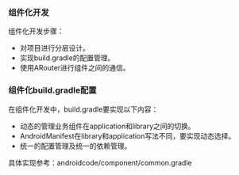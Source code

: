 ### 组件化开发

组件化开发步骤：

- 对项目进行分层设计。
- 实现build.gradle的配置管理。
- 使用ARouter进行组件之间的通信。



### 组件化build.gradle配置

在组件化开发中，build.gradle要实现以下内容：

- 动态的管理业务组件在application和library之间的切换。
- AndroidManifest在library和application写法不同，要实现动态选择。
- 统一的配置管理及统一的依赖管理。

具体实现参考：androidcode/component/common.gradle